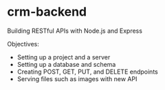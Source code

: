 # crm-backend
Building RESTful APIs with Node.js and Express

Objectives:

- Setting up a project and a server
- Setting up a database and schema
- Creating POST, GET, PUT, and DELETE endpoints
- Serving files such as images with new API

